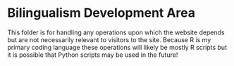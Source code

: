 # Bilingualism Development Area

This folder is for handling any operations upon which the website depends but are not necessarily relevant to visitors to the site. Because R is my primary coding language these operations will likely be mostly R scripts but it is possible that Python scripts may be used in the future!

